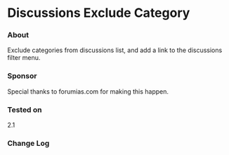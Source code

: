 # Discussions Exclude Category #

### About ###
Exclude categories from discussions list, and add a link to the discussions filter menu.

### Sponsor ###
Special thanks to forumias.com for making this happen.

### Tested on ###
2.1

### Change Log ###

